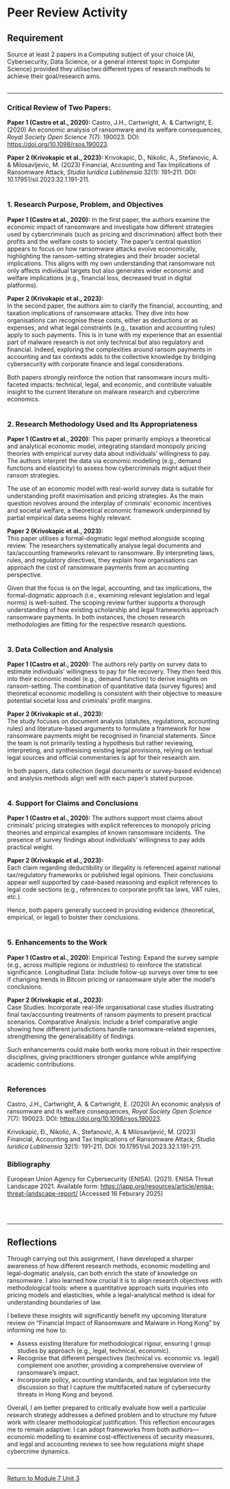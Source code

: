 # Peer Review Activity


## Requirement
Source at least 2 papers in a Computing subject of your choice (AI, Cybersecurity, Data Science, or a general interest topic in Computer Science) provided they utilise two different types of research methods to achieve their goal/research aims. 
<br><br>

--- 
### Critical Review of Two Papers:
**Paper 1 (Castro et al., 2020):** 
Castro, J.H., Cartwright, A. & Cartwright, E. (2020) An economic analysis of ransomware and its welfare consequences, _Royal Society Open Science_ 7(7): 190023. DOI: https://doi.org/10.1098/rsos.190023.

**Paper 2 (Krivokapic et al., 2023):** 
Krivokapic, D., Nikolic, A., Stefanovic, A. & Milosavljevic, M. (2023) Financial, Accounting and Tax Implications of Ransomware Attack, _Studia Iuridica Lublinensia_ 32(1): 191–211. DOI: 10.17951/sil.2023.32.1.191-211.
<br><br>

### 1. Research Purpose, Problem, and Objectives
**Paper 1 (Castro et al., 2020):** 
In the first paper, the authors examine the economic impact of ransomware and investigate how different strategies used by cybercriminals (such as pricing and discrimination) affect both their profits and the welfare costs to society. The paper’s central question appears to focus on how ransomware attacks evolve economically, highlighting the ransom-setting strategies and their broader societal implications. This aligns with my own understanding that ransomware not only affects individual targets but also generates wider economic and welfare implications (e.g., financial loss, decreased trust in digital platforms).

**Paper 2 (Krivokapic et al., 2023):**  
In the second paper, the authors aim to clarify the financial, accounting, and taxation implications of ransomware attacks. They dive into how organisations can recognise these costs, either as deductions or as expenses, and what legal constraints (e.g., taxation and accounting rules) apply to such payments. This is in tune with my experience that an essential part of malware research is not only technical but also regulatory and financial. Indeed, exploring the complexities around ransom payments in accounting and tax contexts adds to the collective knowledge by bridging cybersecurity with corporate finance and legal considerations.

Both papers strongly reinforce the notion that ransomware incurs multi-faceted impacts: technical, legal, and economic, and contribute valuable insight to the current literature on malware research and cybercrime economics.
<br><br>

### 2. Research Methodology Used and Its Appropriateness
**Paper 1 (Castro et al., 2020):** 
This paper primarily employs a theoretical and analytical economic model, integrating standard monopoly pricing theories with empirical survey data about individuals’ willingness to pay. The authors interpret the data via economic modelling (e.g., demand functions and elasticity) to assess how cybercriminals might adjust their ransom strategies.

The use of an economic model with real-world survey data is suitable for understanding profit maximisation and pricing strategies. As the main question revolves around the interplay of criminals’ economic incentives and societal welfare, a theoretical economic framework underpinned by partial empirical data seems highly relevant.

**Paper 2 (Krivokapic et al., 2023):**  
This paper utilises a formal-dogmatic legal method alongside scoping review. The researchers systematically analyse legal documents and tax/accounting frameworks relevant to ransomware. By interpreting laws, rules, and regulatory directives, they explain how organisations can approach the cost of ransomware payments from an accounting perspective.

Given that the focus is on the legal, accounting, and tax implications, the formal-dogmatic approach (i.e., examining relevant legislation and legal norms) is well-suited. The scoping review further supports a thorough understanding of how existing scholarship and legal frameworks approach ransomware payments.
In both instances, the chosen research methodologies are fitting for the respective research questions.
<br><br>

### 3. Data Collection and Analysis
**Paper 1 (Castro et al., 2020):** 
The authors rely partly on survey data to estimate individuals’ willingness to pay for file recovery. They then feed this into their economic model (e.g., demand function) to derive insights on ransom-setting. The combination of quantitative data (survey figures) and theoretical economic modelling is consistent with their objective to measure potential societal loss and criminals’ profit margins.

**Paper 2 (Krivokapic et al., 2023):**  
The study focuses on document analysis (statutes, regulations, accounting rules) and literature-based arguments to formulate a framework for how ransomware payments might be recognised in financial statements. Since the team is not primarily testing a hypothesis but rather reviewing, interpreting, and synthesising existing legal provisions, relying on textual legal sources and official commentaries is apt for their research aim.

In both papers, data collection (legal documents or survey-based evidence) and analysis methods align well with each paper’s stated purpose.
<br><br>

### 4. Support for Claims and Conclusions
**Paper 1 (Castro et al., 2020):** 
The authors support most claims about criminals’ pricing strategies with explicit references to monopoly pricing theories and empirical examples of known ransomware incidents. The presence of survey findings about individuals’ willingness to pay adds practical weight.

**Paper 2 (Krivokapic et al., 2023):**  
Each claim regarding deductibility or illegality is referenced against national tax/regulatory frameworks or published legal opinions. Their conclusions appear well supported by case-based reasoning and explicit references to legal code sections (e.g., references to corporate profit tax laws, VAT rules, etc.).

Hence, both papers generally succeed in providing evidence (theoretical, empirical, or legal) to bolster their conclusions.
<br><br>

### 5. Enhancements to the Work
**Paper 1 (Castro et al., 2020):** 
Empirical Testing: Expand the survey sample (e.g., across multiple regions or industries) to reinforce the statistical significance.
Longitudinal Data: Include follow-up surveys over time to see if changing trends in Bitcoin pricing or ransomware style alter the model’s conclusions.

**Paper 2 (Krivokapic et al., 2023):**  
Case Studies: Incorporate real-life organisational case studies illustrating final tax/accounting treatments of ransom payments to present practical scenarios.
Comparative Analysis: Include a brief comparative angle showing how different jurisdictions handle ransomware-related expenses, strengthening the generalisability of findings.

Such enhancements could make both works more robust in their respective disciplines, giving practitioners stronger guidance while amplifying academic contributions.
<br><br>

### References
Castro, J.H., Cartwright, A. & Cartwright, E. (2020) An economic analysis of ransomware and its welfare consequences, _Royal Society Open Science_ 7(7): 190023. DOI: https://doi.org/10.1098/rsos.190023.

Krivokapić, Đ., Nikolić, A., Stefanović, A. & Milosavljević, M. (2023) Financial, Accounting and Tax Implications of Ransomware Attack, _Studia Iuridica Lublinensia_ 32(1): 191–211. DOI: 10.17951/sil.2023.32.1.191-211.

### Bibliography
European Union Agency for Cybersecurity (ENISA). (2021). ENISA Threat Landscape 2021. Available form: https://iapp.org/resources/article/enisa-threat-landscape-report/ [Accessed 16 Feburary 2025]

<br><br>

---

## Reflections
Through carrying out this assignment, I have developed a sharper awareness of how different research methods, economic modelling and legal-dogmatic analysis, can both enrich the state of knowledge on ransomware. I also learned how crucial it is to align research objectives with methodological tools: where a quantitative approach suits inquiries into pricing models and elasticities, while a legal-analytical method is ideal for understanding boundaries of law.

I believe these insights will significantly benefit my upcoming literature review on “Financial Impact of Ransomware and Malware in Hong Kong” by informing me how to:

 - Assess existing literature for methodological rigour, ensuring I group studies by approach (e.g., legal, technical, economic).
 - Recognise that different perspectives (technical vs. economic vs. legal) complement one another, providing a comprehensive overview of ransomware’s impact.
 - Incorporate policy, accounting standards, and tax legislation into the discussion so that I capture the multifaceted nature of cybersecurity threats in Hong Kong and beyond.

Overall, I am better prepared to critically evaluate how well a particular research strategy addresses a defined problem and to structure my future work with clearer methodological justification. This reflection encourages me to remain adaptive: I can adopt frameworks from both authors—economic modelling to examine cost-effectiveness of security measures, and legal and accounting reviews to see how regulations might shape cybercrime dynamics.
<br><br>

---

[Return to Module 7 Unit 3](RMPP_Unit03.md)
